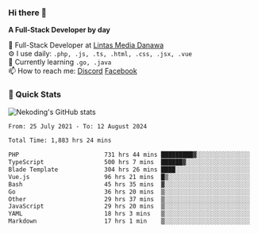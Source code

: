 ### Hi there 👋

**A Full-Stack Developer by day**

🔭 Full-Stack Developer at [Lintas Media Danawa](https://www.lintasmediadanawa.com/)  
⚙️ I use daily: `.php, .js, .ts, .html, .css, .jsx, .vue`  
🌱 Currently learning `.go, .java`  
📫 How to reach me: [Discord](https://discordapp.com/users/984448732999327766)  [Facebook](https://fb.me/tyvandi)  

### 🚀 Quick Stats  

![Nekoding's GitHub stats](https://github-readme-stats.vercel.app/api?username=nekoding&show_icons=true)

<!--START_SECTION:waka-->

```txt
From: 25 July 2021 - To: 12 August 2024

Total Time: 1,883 hrs 24 mins

PHP                        731 hrs 44 mins █████████▓░░░░░░░░░░░░░░░   38.25 %
TypeScript                 500 hrs 7 mins  ██████▓░░░░░░░░░░░░░░░░░░   26.14 %
Blade Template             304 hrs 26 mins ████░░░░░░░░░░░░░░░░░░░░░   15.91 %
Vue.js                     96 hrs 21 mins  █▒░░░░░░░░░░░░░░░░░░░░░░░   05.04 %
Bash                       45 hrs 35 mins  ▓░░░░░░░░░░░░░░░░░░░░░░░░   02.38 %
Go                         36 hrs 20 mins  ▒░░░░░░░░░░░░░░░░░░░░░░░░   01.90 %
Other                      29 hrs 37 mins  ▒░░░░░░░░░░░░░░░░░░░░░░░░   01.55 %
JavaScript                 29 hrs 20 mins  ▒░░░░░░░░░░░░░░░░░░░░░░░░   01.53 %
YAML                       18 hrs 3 mins   ▒░░░░░░░░░░░░░░░░░░░░░░░░   00.94 %
Markdown                   17 hrs 1 min    ▒░░░░░░░░░░░░░░░░░░░░░░░░   00.89 %
```

<!--END_SECTION:waka-->

<!--
**nekoding/nekoding** is a ✨ _special_ ✨ repository because its `README.md` (this file) appears on your GitHub profile.

Here are some ideas to get you started:

- 🔭 I’m currently working on ...
- 🌱 I’m currently learning ...
- 👯 I’m looking to collaborate on ...
- 🤔 I’m looking for help with ...
- 💬 Ask me about ...
- 📫 How to reach me: ...
- 😄 Pronouns: ...
- ⚡ Fun fact: ...
-->
